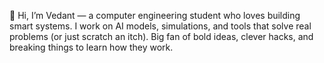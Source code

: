 👋 Hi, I’m Vedant — a computer engineering student who loves building smart systems.
I work on AI models, simulations, and tools that solve real problems (or just scratch an itch).
Big fan of bold ideas, clever hacks, and breaking things to learn how they work.